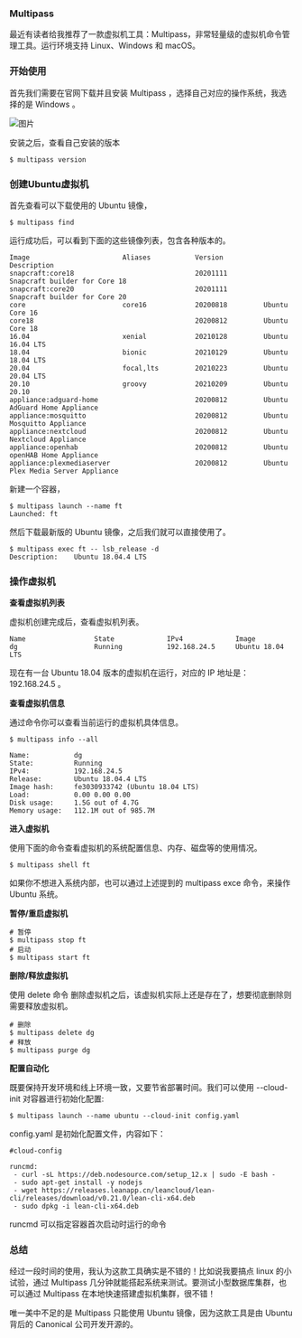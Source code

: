 ### Multipass

最近有读者给我推荐了一款虚拟机工具：Multipass，非常轻量级的虚拟机命令管理工具。运行环境支持 Linux、Windows 和 macOS。



### 开始使用

首先我们需要在官网下载并且安装 Multipass ，选择自己对应的操作系统，我选择的是 Windows 。

![图片](https://mmbiz.qpic.cn/mmbiz_png/JfTPiahTHJhqE0zoNNT9GLNdicEXCN6ejibUdIUuzLMcbfGD8WLyjBFpvpbt2Lkkia4Gia0Kz3GBnsdJrgeGgYLicvCg/640?wx_fmt=png&tp=webp&wxfrom=5&wx_lazy=1&wx_co=1)

安装之后，查看自己安装的版本

```
$ multipass version
```

### 创建Ubuntu虚拟机

首先查看可以下载使用的 Ubuntu 镜像，

```
$ multipass find
```

运行成功后，可以看到下面的这些镜像列表，包含各种版本的。

```
Image                       Aliases           Version          Description                                              
snapcraft:core18                              20201111         Snapcraft builder for Core 18                            
snapcraft:core20                              20201111         Snapcraft builder for Core 20                            
core                        core16            20200818         Ubuntu Core 16                                           
core18                                        20200812         Ubuntu Core 18                                           
16.04                       xenial            20210128         Ubuntu 16.04 LTS                                         
18.04                       bionic            20210129         Ubuntu 18.04 LTS                                         
20.04                       focal,lts         20210223         Ubuntu 20.04 LTS                                         
20.10                       groovy            20210209         Ubuntu 20.10                                             
appliance:adguard-home                        20200812         Ubuntu AdGuard Home Appliance                            
appliance:mosquitto                           20200812         Ubuntu Mosquitto Appliance                               
appliance:nextcloud                           20200812         Ubuntu Nextcloud Appliance                               
appliance:openhab                             20200812         Ubuntu openHAB Home Appliance                            
appliance:plexmediaserver                     20200812         Ubuntu Plex Media Server Appliance
```

新建一个容器，

```
$ multipass launch --name ft
Launched: ft
```

然后下载最新版的 Ubuntu 镜像，之后我们就可以直接使用了。

```
$ multipass exec ft -- lsb_release -d
Description:    Ubuntu 18.04.4 LTS
```

### 操作虚拟机

**查看虚拟机列表**

虚拟机创建完成后，查看虚拟机列表。

```
Name                 State             IPv4             Image
dg                   Running           192.168.24.5     Ubuntu 18.04 LTS
```

现在有一台 Ubuntu 18.04 版本的虚拟机在运行，对应的 IP 地址是：192.168.24.5 。

**查看虚拟机信息**

通过命令你可以查看当前运行的虚拟机具体信息。

```
$ multipass info --all

Name:           dg
State:          Running
IPv4:           192.168.24.5
Release:        Ubuntu 18.04.4 LTS
Image hash:     fe3030933742 (Ubuntu 18.04 LTS)
Load:           0.00 0.00 0.00
Disk usage:     1.5G out of 4.7G
Memory usage:   112.1M out of 985.7M
```

**进入虚拟机**

使用下面的命令查看虚拟机的系统配置信息、内存、磁盘等的使用情况。

```
$ multipass shell ft
```

如果你不想进入系统内部，也可以通过上述提到的 multipass exce 命令，来操作 Ubuntu 系统。

**暂停/重启虚拟机**

```
# 暂停
$ multipass stop ft
# 启动
$ multipass start ft
```

**删除/释放虚拟机**

使用 delete 命令 删除虚拟机之后，该虚拟机实际上还是存在了，想要彻底删除则需要释放虚拟机。

```
# 删除
$ multipass delete dg
# 释放
$ multipass purge dg
```

**配置自动化**

既要保持开发环境和线上环境一致，又要节省部署时间。我们可以使用 --cloud-init 对容器进行初始化配置:

```
$ multipass launch --name ubuntu --cloud-init config.yaml
```

config.yaml 是初始化配置文件，内容如下：

```
#cloud-config

runcmd:
 - curl -sL https://deb.nodesource.com/setup_12.x | sudo -E bash -
 - sudo apt-get install -y nodejs  
 - wget https://releases.leanapp.cn/leancloud/lean-cli/releases/download/v0.21.0/lean-cli-x64.deb  
 - sudo dpkg -i lean-cli-x64.deb
```

runcmd 可以指定容器首次启动时运行的命令

### 总结

经过一段时间的使用，我认为这款工具确实是不错的！比如说我要搞点 linux 的小试验，通过 Multipass 几分钟就能搭起系统来测试。要测试小型数据库集群，也可以通过 Multipass 在本地快速搭建虚拟机集群，很不错！

唯一美中不足的是 Multipass 只能使用 Ubuntu 镜像，因为这款工具是由 Ubuntu 背后的 Canonical 公司开发开源的。
